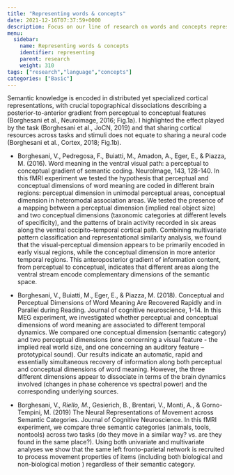 ```yaml
---
title: "Representing words & concepts"
date: 2021-12-16T07:37:59+0000
description: Focus on our line of research on words and concepts representation
menu:
  sidebar:
    name: Representing words & concepts
    identifier: representing
    parent: research
    weight: 310
tags: ["research","language","concepts"]
categories: ["Basic"]
---
```


Semantic knowledge is encoded in distributed yet specialized cortical representations, with crucial topographical dissociations describing a posterior-to-anterior gradient from perceptual to conceptual features (Borghesani et al., Neuroimage, 2016; Fig.1a). I highlighted the effect played by the task (Borghesani et al., JoCN, 2019) and that sharing cortical resources across tasks and stimuli does not equate to sharing a neural code (Borghesani et al., Cortex, 2018; Fig.1b). 



* Borghesani, V., Pedregosa, F., Buiatti, M., Amadon, A., Eger, E., & Piazza, M. (2016). Word meaning in the ventral visual path: a perceptual to conceptual gradient of semantic coding. NeuroImage, 143, 128-140.
In this fMRI experiment we tested the hypothesis that perceptual and conceptual dimensions of word meaning are coded in different brain regions: perceptual dimension in unimodal perceptual areas, conceptual dimension in heteromodal association areas. We tested the presence of a mapping between a perceptual dimension (implied real object size) and two conceptual dimensions (taxonomic categories at different levels of specificity), and the patterns of brain activity recorded in six areas along the ventral occipito–temporal cortical path. Combining multivariate pattern classification and representational similarity analysis, we found that the visual-perceptual dimension appears to be primarily encoded in early visual regions, while the conceptual dimension in more anterior temporal regions. This anteroposterior gradient of information content, from perceptual to conceptual, indicates that different areas along the ventral stream encode complementary dimensions of the semantic space.

* Borghesani, V., Buiatti, M., Eger, E., & Piazza, M. (2018). Conceptual and Perceptual Dimensions of Word Meaning Are Recovered Rapidly and in Parallel during Reading. Journal of cognitive neuroscience, 1-14.
In this MEG experiment, we investigated whether perceptual and conceptual dimensions of word meaning are associated to different temporal dynamics. We compared one conceptual dimension (semantic category) and two perceptual dimensions (one concerning a visual feature - the implied real world size, and one concerning an auditory feature – prototypical sound). Our results indicate an automatic, rapid and essentially simultaneous recovery of information along both perceptual and conceptual dimensions of word meaning. However, the three different dimensions appear to dissociate in terms of the brain dynamics involved (changes in phase coherence vs spectral power) and the corresponding underlying sources.


* Borghesani, V.*, Riello, M.*, Gesierich, B., Brentari, V., Monti, A., & Gorno-Tempini, M.  (2019) The Neural Representations of Movement across Semantic Categories.  Journal of Cognitive Neuroscience.
In this fMRI experiment, we compare three semantic categories (animals, tools, nontools) across two tasks (do they move in a similar way? vs. are they found in the same place?). Using both univariate and multivariate analyses we show that the same left fronto-parietal network is recruited to process movement properties of items (including both biological and non-biological motion ) regardless of their semantic category. 
